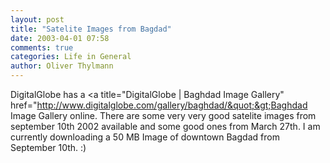 ```yaml
---
layout: post
title: "Satelite Images from Bagdad"
date: 2003-04-01 07:58
comments: true
categories: Life in General
author: Oliver Thylmann
---
```



DigitalGlobe has a &lt;a title=&quot;DigitalGlobe | Baghdad Image Gallery&quot; href=&quot;http://www.digitalglobe.com/gallery/baghdad/&quot;&gt;Baghdad Image Gallery online. There are some very very good satelite images from september 10th 2002 available and some good ones from March 27th. I am currently downloading a 50 MB Image of downtown Bagdad from September 10th. :)

